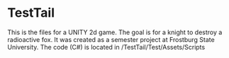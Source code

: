 # TestTail
This is the files for a UNITY 2d game. The goal is for a knight to destroy a radioactive fox. It was created as a semester project at Frostburg State University.
The code (C#) is located in /TestTail/Test/Assets/Scripts

